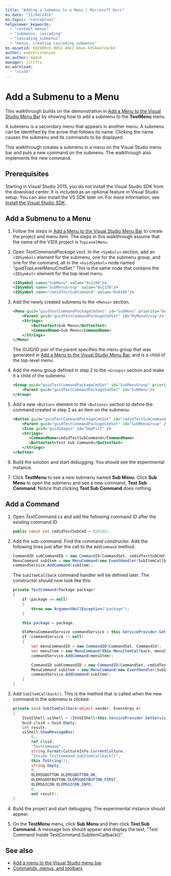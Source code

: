 ```yaml
---
title: "Adding a Submenu to a Menu | Microsoft Docs"
ms.date: "11/04/2016"
ms.topic: "conceptual"
helpviewer_keywords:
  - "context menus"
  - "submenus, cascading"
  - "cascading submenus"
  - "menus, creating cascading submenus"
ms.assetid: 692600cb-d052-40e2-bdae-4354ae7c6c84
author: madskristensen
ms.author: madsk
manager: jillfra
ms.workload:
  - "vssdk"
---
```

# Add a Submenu to a Menu
This walkthrough builds on the demonstration in [Add a Menu to the Visual Studio Menu Bar](../extensibility/adding-a-menu-to-the-visual-studio-menu-bar.md) by showing how to add a submenu to the **TestMenu** menu.

 A submenu is a secondary menu that appears in another menu. A submenu can be identified by the arrow that follows its name. Clicking the name causes the submenu and its commands to be displayed.

 This walkthrough creates a submenu in a menu on the Visual Studio menu bar and puts a new command on the submenu. The walkthrough also implements the new command.

## Prerequisites
 Starting in Visual Studio 2015, you do not install the Visual Studio SDK from the download center. It is included as an optional feature in Visual Studio setup. You can also install the VS SDK later on. For more information, see [Install the Visual Studio SDK](../extensibility/installing-the-visual-studio-sdk.md).

## Add a Submenu to a Menu

1. Follow the steps in [Add a Menu to the Visual Studio Menu Bar](../extensibility/adding-a-menu-to-the-visual-studio-menu-bar.md) to create the project and menu item. The steps in this walkthrough assume that the name of the VSIX project is `TopLevelMenu`.

2. Open *TestCommandPackage.vsct*. In the `<Symbols>` section, add an `<IDSymbol>` element for the submenu, one for the submenu group, and one for the command, all in the `<GuidSymbol>` node named "guidTopLevelMenuCmdSet." This is the same node that contains the `<IDSymbol>` element for the top-level menu.

    ```xml
    <IDSymbol name="SubMenu" value="0x1100"/>
    <IDSymbol name="SubMenuGroup" value="0x1150"/>
    <IDSymbol name="cmdidTestSubCommand" value="0x0105"/>
    ```

3. Add the newly created submenu to the `<Menus>` section.

    ```xml
    <Menu guid="guidTestCommandPackageCmdSet" id="SubMenu" priority="0x0100" type="Menu">
        <Parent guid="guidTestCommandPackageCmdSet" id="MyMenuGroup"/>
        <Strings>
            <ButtonText>Sub Menu</ButtonText>
            <CommandName>Sub Menu</CommandName>
        </Strings>
    </Menu>
    ```

     The GUID/ID pair of the parent specifies the menu group that was generated in [Add a Menu to the Visual Studio Menu Bar](../extensibility/adding-a-menu-to-the-visual-studio-menu-bar.md), and is a child of the top-level menu.

4. Add the menu group defined in step 2 to the `<Groups>` section and make it a child of the submenu.

    ```xml
    <Group guid="guidTestCommandPackageCmdSet" id="SubMenuGroup" priority="0x0000">
        <Parent guid="guidTestCommandPackageCmdSet" id="SubMenu"/>
    </Group>
    ```

5. Add a new `<Button>` element to the `<Buttons>` section to define the command created in step 2 as an item on the submenu.

    ```xml
    <Button guid="guidTestCommandPackageCmdSet" id="cmdidTestSubCommand" priority="0x0000" type="Button">
        <Parent guid="guidTestCommandPackageCmdSet" id="SubMenuGroup" />
        <Icon guid="guidImages" id="bmpPic2" />
        <Strings>
           <CommandName>cmdidTestSubCommand</CommandName>
           <ButtonText>Test Sub Command</ButtonText>
        </Strings>
    </Button>
    ```

6. Build the solution and start debugging. You should see the experimental instance.

7. Click **TestMenu** to see a new submenu named **Sub Menu**. Click **Sub Menu** to open the submenu and see a new command, **Test Sub Command**. Notice that clicking **Test Sub Command** does nothing.

## Add a Command

1. Open *TestCommand.cs* and add the following command ID after the existing command ID.

    ```csharp
    public const int cmdidTestSubCmd = 0x0105;
    ```

2. Add the sub-command. Find the command constructor. Add the following lines just after the call to the `AddCommand` method.

    ```csharp
    CommandID subCommandID = new CommandID(CommandSet, cmdidTestSubCmd);
    MenuCommand subItem = new MenuCommand(new EventHandler(SubItemCallback), subCommandID);
    commandService.AddCommand(subItem);
    ```

    The `SubItemCallback` command handler will be defined later. The constructor should now look like this:

    ```csharp
    private TestCommand(Package package)
    {
        if (package == null)
        {
            throw new ArgumentNullException("package");
        }

        this.package = package;

        OleMenuCommandService commandService = this.ServiceProvider.GetService(typeof(IMenuCommandService)) as OleMenuCommandService;
        if (commandService != null)
        {
            var menuCommandID = new CommandID(CommandSet, CommandId);
            var menuItem = new MenuCommand(this.MenuItemCallback, menuCommandID);
            commandService.AddCommand(menuItem);

            CommandID subCommandID = new CommandID(CommandSet, cmdidTestSubCmd);
            MenuCommand subItem = new MenuCommand(new EventHandler(SubItemCallback), subCommandID);
            commandService.AddCommand(subItem);
        }
    }
    ```

3. Add `SubItemCallback()`. This is the method that is called when the new command in the submenu is clicked.

    ```csharp
    private void SubItemCallback(object sender, EventArgs e)
    {
        IVsUIShell uiShell = (IVsUIShell)this.ServiceProvider.GetServiceAsync(typeof(SVsUIShell));
        Guid clsid = Guid.Empty;
        int result;
        uiShell.ShowMessageBox(
            0,
            ref clsid,
            "TestCommand",
            string.Format(CultureInfo.CurrentCulture,
            "Inside TestCommand.SubItemCallback()",
            this.ToString()),
            string.Empty,
            0,
            OLEMSGBUTTON.OLEMSGBUTTON_OK,
            OLEMSGDEFBUTTON.OLEMSGDEFBUTTON_FIRST,
            OLEMSGICON.OLEMSGICON_INFO,
            0,
            out result);
    }
    ```

4. Build the project and start debugging. The experimental instance should appear.

5. On the **TestMenu** menu, click **Sub Menu** and then click **Test Sub Command**. A message box should appear and display the text, "Test Command Inside TestCommand.SubItemCallback()".

## See also

- [Add a menu to the Visual Studio menu bar](../extensibility/adding-a-menu-to-the-visual-studio-menu-bar.md)
- [Commands, menus, and toolbars](../extensibility/internals/commands-menus-and-toolbars.md)
